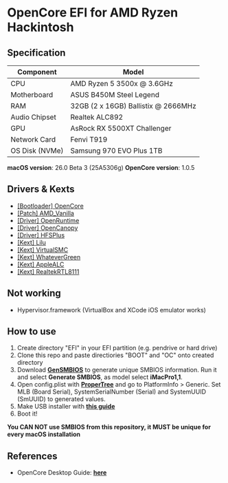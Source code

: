 # OpenCore EFI for AMD Ryzen Hackintosh

## Specification

| **Component**  | **Model**                           |
| -------------- | ----------------------------------- |
| CPU            | AMD Ryzen 5 3500x @ 3.6GHz          |
| Motherboard    | ASUS B450M Steel Legend             |
| RAM            | 32GB (2 x 16GB) Ballistix @ 2666MHz |
| Audio Chipset  | Realtek ALC892                      |
| GPU            | AsRock RX 5500XT Challenger         |
| Network Card   | Fenvi T919                          |
| OS Disk (NVMe) | Samsung 970 EVO Plus 1TB            |

**macOS version**: 26.0 Beta 3 (25A5306g)
**OpenCore version**: 1.0.5

## Drivers & Kexts

- [[Bootloader] OpenCore](https://github.com/acidanthera/OpenCorePkg)
- [[Patch] AMD_Vanilla](https://github.com/AMD-OSX/AMD_Vanilla)
- [[Driver] OpenRuntime](https://github.com/acidanthera/OpenCorePkg)
- [[Driver] OpenCanopy](https://github.com/acidanthera/OpenCorePkg)
- [[Driver] HFSPlus](https://github.com/acidanthera/OcBinaryData/blob/master/Drivers/HfsPlus.efi)
- [[Kext] Lilu](https://github.com/acidanthera/Lilu)
- [[Kext] VirtualSMC](https://github.com/acidanthera/VirtualSMC)
- [[Kext] WhateverGreen](https://github.com/acidanthera/WhateverGreen)
- [[Kext] AppleALC](https://github.com/acidanthera/AppleALC)
- [[Kext] RealtekRTL8111](https://bitbucket.org/RehabMan/os-x-realtek-network/downloads/)

## Not working

- Hypervisor.framework (VirtualBox and XCode iOS emulator works)

## How to use

1. Create directory "EFI" in your EFI partition (e.g. pendrive or hard drive)
2. Clone this repo and paste directiories "BOOT" and "OC" onto created directory
3. Download [**GenSMBIOS**](https://github.com/corpnewt/GenSMBIOS) to generate unique SMBIOS information. Run it and select **Generate SMBIOS**, as model select **iMacPro1,1**.
4. Open config.plist with [**ProperTree**](https://github.com/corpnewt/ProperTree) and go to PlatformInfo > Generic. Set MLB (Board Serial), SystemSerialNumber (Serial) and SystemUUID (SmUUID) to generated values.
5. Make USB installer with [**this guide**](https://dortania.github.io/OpenCore-Install-Guide/installer-guide/)
6. Boot it!

**You CAN NOT use SMBIOS from this repository, it MUST be unique for every macOS installation**

## References

- OpenCore Desktop Guide: [**here**](https://dortania.github.io/OpenCore-Install-Guide/)
